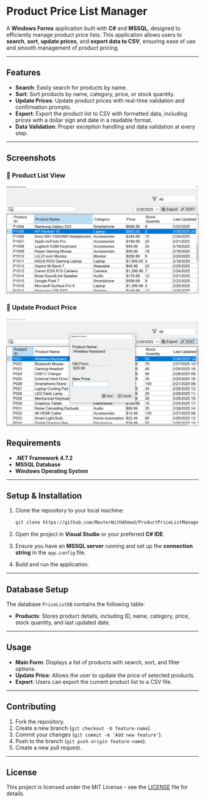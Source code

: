 # Product Price List Manager

A **Windows Forms** application built with **C#** and **MSSQL**, designed to efficiently manage product price lists. This application allows users to **search**, **sort**, **update prices**, and **export data to CSV**, ensuring ease of use and smooth management of product pricing.

---

## Features

- **Search**: Easily search for products by name.
- **Sort**: Sort products by name, category, price, or stock quantity.
- **Update Prices**: Update product prices with real-time validation and confirmation prompts.
- **Export**: Export the product list to CSV with formatted data, including prices with a dollar sign and date in a readable format.
- **Data Validation**: Proper exception handling and data validation at every step.

---

## Screenshots

### 📌 Product List View
![Product List](ProductList.png)

### 📌 Update Product Price
![Update Product](UpdatePrice.png)

## Requirements

- **.NET Framework 4.7.2**
- **MSSQL Database**
- **Windows Operating System**

---

## Setup & Installation

1. Clone the repository to your local machine:

    ```sh
    git clone https://github.com/MasterWithAhmad/ProductPriceListManager.git
    ```

2. Open the project in **Visual Studio** or your preferred **C# IDE**.

3. Ensure you have an **MSSQL server** running and set up the **connection string** in the `app.config` file.

4. Build and run the application.

---

## Database Setup

The database `PriceListDB` contains the following table:

- **Products**: Stores product details, including ID, name, category, price, stock quantity, and last updated date.
  
---

## Usage

- **Main Form**: Displays a list of products with search, sort, and filter options.
- **Update Price**: Allows the user to update the price of selected products.
- **Export**: Users can export the current product list to a CSV file.

---

## Contributing

1. Fork the repository.
2. Create a new branch (`git checkout -b feature-name`).
3. Commit your changes (`git commit -m 'Add new feature'`).
4. Push to the branch (`git push origin feature-name`).
5. Create a new pull request.

---

## License

This project is licensed under the MIT License - see the [LICENSE](LICENSE) file for details.
